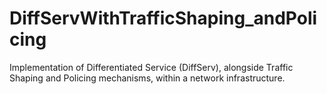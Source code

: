 # DiffServWithTrafficShaping_andPolicing
Implementation of Differentiated Service (DiffServ), alongside Traffic Shaping and Policing mechanisms, within a network infrastructure. 
